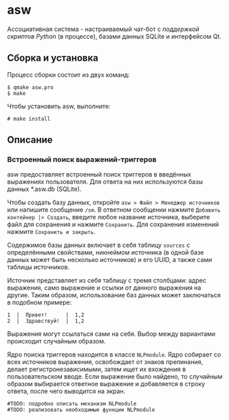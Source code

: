 # asw

Ассоциативная система - настраиваемый чат-бот с *поддержкой скриптов Python* (в процессе), базами данных SQLite и интерфейсом Qt.

## Сборка и установка

Процесс сборки состоит из двух команд:

```
$ qmake asw.pro
$ make
```

Чтобы установить asw, выполните:

`# make install`

## Описание

### Встроенный поиск выражений-триггеров

asw предоставляет встроенный поиск триггеров в введённых выражениях пользователя. Для ответа на них используются базы данных *.asw.db (SQLite).

Чтобы создать базу данных, откройте `asw > Файл > Менеджер источников` или напишите сообщение `/sm`. В ответном сообщении нажмите `Добавить контейнер |> Создать`, введите любое название источника, выберите файл для сохранения и нажмите `Сохранить`. Для сохранения изменений нажмите `Сохранить и закрыть`.

Содержимое базы данных включает в себя таблицу `sources` с определёнными свойствами, никнеймом источника (в одной базе данных может быть несколько источников) и его UUID, а также сами таблицы источников.

Источник представляет из себя таблицу с тремя столбцами: адрес выражения, само выражение и ссылки от данного выражения на другие. Таким образом, использование баз данных может заключаться в подобном примере:

```
1  |  Привет!      |  1,2
2  |  Здравствуй!  |  1,2
```

Выражения могут ссылаться сами на себя. Выбор между вариантами происходит случайным образом.

Ядро поиска триггеров находится в классе `NLPmodule`. Ядро собирает со всех источников выражения, освобождает от знаков препинания, делает регистронезависимыми, затем ищет их вхождения в пользовательском вводе. Если выражение было найдено, то случайным образом выбирается ответное выражение и добавляется в строку ответа, после чего выводится на экран.

`#TODO: подробно описать механизм NLPmodule`  
`#TODO: реализовать необходимые функции NLPmodule`
